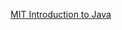 <a href="https://www.youtube.com/watch?v=f18OTVaHrvE&index=11&list=PLXqaWKDQpdPn4UJ2fOFxl6Yl_DC51FFUL"> MIT Introduction to Java </a>
